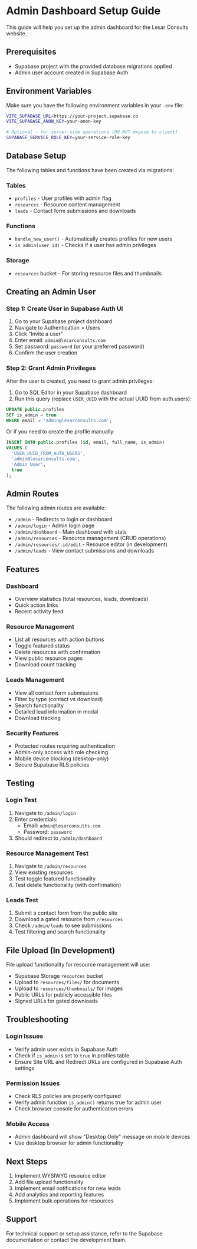 # Admin Dashboard Setup Guide

This guide will help you set up the admin dashboard for the Lesar Consults website.

## Prerequisites

- Supabase project with the provided database migrations applied
- Admin user account created in Supabase Auth

## Environment Variables

Make sure you have the following environment variables in your `.env` file:

```bash
VITE_SUPABASE_URL=https://your-project.supabase.co
VITE_SUPABASE_ANON_KEY=your-anon-key

# Optional - for server-side operations (DO NOT expose to client)
SUPABASE_SERVICE_ROLE_KEY=your-service-role-key
```

## Database Setup

The following tables and functions have been created via migrations:

### Tables
- `profiles` - User profiles with admin flag
- `resources` - Resource content management
- `leads` - Contact form submissions and downloads

### Functions
- `handle_new_user()` - Automatically creates profiles for new users
- `is_admin(user_id)` - Checks if a user has admin privileges

### Storage
- `resources` bucket - For storing resource files and thumbnails

## Creating an Admin User

### Step 1: Create User in Supabase Auth UI

1. Go to your Supabase project dashboard
2. Navigate to Authentication > Users
3. Click "Invite a user"
4. Enter email: `admin@lesarconsults.com`
5. Set password: `password` (or your preferred password)
6. Confirm the user creation

### Step 2: Grant Admin Privileges

After the user is created, you need to grant admin privileges:

1. Go to SQL Editor in your Supabase dashboard
2. Run this query (replace `USER_UUID` with the actual UUID from auth.users):

```sql
UPDATE public.profiles 
SET is_admin = true 
WHERE email = 'admin@lesarconsults.com';
```

Or if you need to create the profile manually:

```sql
INSERT INTO public.profiles (id, email, full_name, is_admin)
VALUES (
  'USER_UUID_FROM_AUTH_USERS',
  'admin@lesarconsults.com',
  'Admin User',
  true
);
```

## Admin Routes

The following admin routes are available:

- `/admin` - Redirects to login or dashboard
- `/admin/login` - Admin login page
- `/admin/dashboard` - Main dashboard with stats
- `/admin/resources` - Resource management (CRUD operations)
- `/admin/resources/:id/edit` - Resource editor (in development)
- `/admin/leads` - View contact submissions and downloads

## Features

### Dashboard
- Overview statistics (total resources, leads, downloads)
- Quick action links
- Recent activity feed

### Resource Management
- List all resources with action buttons
- Toggle featured status
- Delete resources with confirmation
- View public resource pages
- Download count tracking

### Leads Management
- View all contact form submissions
- Filter by type (contact vs download)
- Search functionality
- Detailed lead information in modal
- Download tracking

### Security Features
- Protected routes requiring authentication
- Admin-only access with role checking
- Mobile device blocking (desktop-only)
- Secure Supabase RLS policies

## Testing

### Login Test
1. Navigate to `/admin/login`
2. Enter credentials:
   - Email: `admin@lesarconsults.com`
   - Password: `password`
3. Should redirect to `/admin/dashboard`

### Resource Management Test
1. Navigate to `/admin/resources`
2. View existing resources
3. Test toggle featured functionality
4. Test delete functionality (with confirmation)

### Leads Test
1. Submit a contact form from the public site
2. Download a gated resource from `/resources`
3. Check `/admin/leads` to see submissions
4. Test filtering and search functionality

## File Upload (In Development)

File upload functionality for resource management will use:
- Supabase Storage `resources` bucket
- Upload to `resources/files/` for documents
- Upload to `resources/thumbnails/` for images
- Public URLs for publicly accessible files
- Signed URLs for gated downloads

## Troubleshooting

### Login Issues
- Verify admin user exists in Supabase Auth
- Check if `is_admin` is set to `true` in profiles table
- Ensure Site URL and Redirect URLs are configured in Supabase Auth settings

### Permission Issues
- Check RLS policies are properly configured
- Verify admin function `is_admin()` returns true for admin user
- Check browser console for authentication errors

### Mobile Access
- Admin dashboard will show "Desktop Only" message on mobile devices
- Use desktop browser for admin functionality

## Next Steps

1. Implement WYSIWYG resource editor
2. Add file upload functionality
3. Implement email notifications for new leads
4. Add analytics and reporting features
5. Implement bulk operations for resources

## Support

For technical support or setup assistance, refer to the Supabase documentation or contact the development team.
